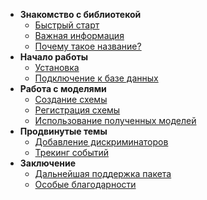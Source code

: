* **Знакомство с библиотекой**
  * [Быстрый старт](/ru-ru/?id=Быстрый-старт)
  * [Важная информация](/ru-ru/pages/that-is-important.md)
  * [Почему такое название?](/ru-ru/pages/naming.md)
* **Начало работы**
  * [Установка](/ru-ru/pages/installation.md)
  * [Подключение к базе данных](/ru-ru/pages/connecting-to-database.md)
* **Работа с моделями**
  * [Создание схемы](/ru-ru/pages/schema-creation.md)
  * [Регистрация схемы](/ru-ru/pages/schema-registration.md)
  * [Использование полученных моделей](/ru-ru/pages/model-usage.md)
* **Продвинутые темы**
  * [Добавление дискриминаторов](/ru-ru/pages/adding-discriminators.md)
  * [Трекинг событий](/ru-ru/pages/event-tracking.md)
* **Заключение**
  * [Дальнейшая поддержка пакета](/ru-ru/pages/further-support.md)
  * [Особые благодарности](/ru-ru/pages/special-thanks.md)

